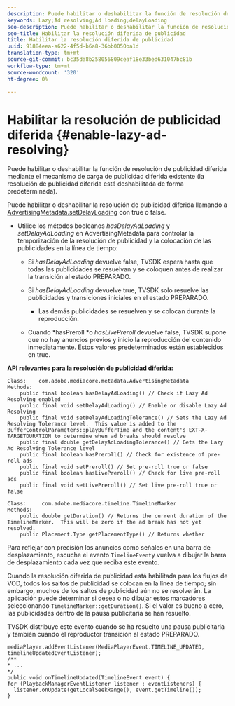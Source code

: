 ```yaml
---
description: Puede habilitar o deshabilitar la función de resolución de publicidad diferida mediante el mecanismo de carga de publicidad diferida existente (la resolución de publicidad diferida está deshabilitada de forma predeterminada).
keywords: Lazy;Ad resolving;Ad loading;delayLoading
seo-description: Puede habilitar o deshabilitar la función de resolución de publicidad diferida mediante el mecanismo de carga de publicidad diferida existente (la resolución de publicidad diferida está deshabilitada de forma predeterminada).
seo-title: Habilitar la resolución diferida de publicidad
title: Habilitar la resolución diferida de publicidad
uuid: 91884eea-a622-4f5d-b6a8-36bb0050ba1d
translation-type: tm+mt
source-git-commit: bc35da8b258056809ceaf18e33bed631047bc81b
workflow-type: tm+mt
source-wordcount: '320'
ht-degree: 0%

---
```



# Habilitar la resolución de publicidad diferida {#enable-lazy-ad-resolving}

Puede habilitar o deshabilitar la función de resolución de publicidad diferida mediante el mecanismo de carga de publicidad diferida existente (la resolución de publicidad diferida está deshabilitada de forma predeterminada).

Puede habilitar o deshabilitar la resolución de publicidad diferida llamando a [AdvertisingMetadata.setDelayLoading](https://help.adobe.com/en_US/primetime/api/psdk/javadoc_2.4/com/adobe/mediacore/metadata/AdvertisingMetadata.html#setDelayAdLoading-boolean-) con true o false.

* Utilice los métodos booleanos *hasDelayAdLoading* y *setDelayAdLoading* en AdvertisingMetadata para controlar la temporización de la resolución de publicidad y la colocación de las publicidades en la línea de tiempo:

   * Si *hasDelayAdLoading* devuelve false, TVSDK espera hasta que todas las publicidades se resuelvan y se coloquen antes de realizar la transición al estado PREPARADO.
   * Si *hasDelayAdLoading* devuelve true, TVSDK solo resuelve las publicidades y transiciones iniciales en el estado PREPARADO.

      * Las demás publicidades se resuelven y se colocan durante la reproducción.
   * Cuando *hasPreroll *o *hasLivePreroll* devuelve false, TVSDK supone que no hay anuncios previos y inicio la reproducción del contenido inmediatamente. Estos valores predeterminados están establecidos en true.


**API relevantes para la resolución de publicidad diferida:**

```
Class:    com.adobe.mediacore.metadata.AdvertisingMetadata 
Methods: 
    public final boolean hasDelayAdLoading() // Check if Lazy Ad Resolving enabled 
    public final void setDelayAdLoading() // Enable or disable Lazy Ad Resolving 
    public final void setDelayAdLoadingTolerance() // Sets the Lazy Ad Resolving Tolerance level.  This value is added to the BufferControlParameters::playBufferTime and the content's EXT-X-TARGETDURATION to determine when ad breaks should resolve 
    public final double getDelayAdLoadingTolerance() // Gets the Lazy Ad Resolving Tolerance level 
    public final boolean hasPreroll() // Check for existence of pre-roll ads 
    public final void setPreroll() // Set pre-roll true or false 
    public final boolean hasLivePreroll() // Check for live pre-roll ads 
    public final void setLivePreroll() // Set live pre-roll true or false

Class:     com.adobe.mediacore.timeline.TimelineMarker 
Methods: 
    public double getDuration() // Returns the current duration of the TimelineMarker.  This will be zero if the ad break has not yet resolved. 
    public Placement.Type getPlacementType() // Returns whether
```

Para reflejar con precisión los anuncios como señales en una barra de desplazamiento, escuche el evento `TimelineEvent`y vuelva a dibujar la barra de desplazamiento cada vez que reciba este evento.

Cuando la resolución diferida de publicidad está habilitada para los flujos de VOD, todos los saltos de publicidad se colocan en la línea de tiempo; sin embargo, muchos de los saltos de publicidad aún no se resolverán. La aplicación puede determinar si desea o no dibujar estos marcadores seleccionando `TimelineMarker::getDuration()`. Si el valor es bueno a cero, las publicidades dentro de la pausa publicitaria se han resuelto.

TVSDK distribuye este evento cuando se ha resuelto una pausa publicitaria y también cuando el reproductor transición al estado PREPARADO.

```
mediaPlayer.addEventListener(MediaPlayerEvent.TIMELINE_UPDATED, timelineUpdatedEventListener); 
/** 
* ... 
*/ 
public void onTimelineUpdated(TimelineEvent event) { 
for (PlaybackManagerEventListener listener : eventListeners) { 
  listener.onUpdate(getLocalSeekRange(), event.getTimeline()); 
}
```

